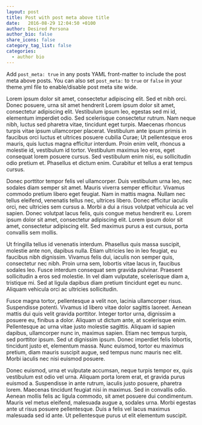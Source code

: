 ```yaml
---
layout: post
title: Post with post meta above title
date:   2016-08-29 12:04:50 +0100
author: Desired Persona
author_bio: false
share_icons: false
category_tag_list: false
categories:
  - author bio
---
```

Add `post_meta: true` in any posts YAML front-matter to include the post meta above posts. You can also set `post_meta:` to `true` or `false` in your theme.yml file to enable/disable post meta site wide.

Lorem ipsum dolor sit amet, consectetur adipiscing elit. Sed et nibh orci. Donec posuere, urna sit amet hendrerit Lorem ipsum dolor sit amet, consectetur adipiscing elit. Vestibulum ipsum leo, egestas sed mi id, elementum imperdiet odio. Sed scelerisque consectetur rutrum. Nam neque nibh, luctus sed pharetra vitae, tincidunt eget turpis. Maecenas rhoncus turpis vitae ipsum ullamcorper placerat. Vestibulum ante ipsum primis in faucibus orci luctus et ultrices posuere cubilia Curae; Ut pellentesque eros mauris, quis luctus magna efficitur interdum. Proin enim velit, rhoncus a molestie id, vestibulum id tortor. Vestibulum maximus leo eros, eget consequat lorem posuere cursus. Sed vestibulum enim nisi, eu sollicitudin odio pretium et. Phasellus et dictum enim. Curabitur et tellus a erat tempus cursus.

Donec porttitor tempor felis vel ullamcorper. Duis vestibulum urna leo, nec sodales diam semper sit amet. Mauris viverra semper efficitur. Vivamus commodo pretium libero eget feugiat. Nam in mattis magna. Nullam nec tellus eleifend, venenatis tellus nec, ultrices libero. Donec efficitur iaculis orci, nec ultricies sem cursus a. Morbi a dui a risus volutpat vehicula ac vel sapien. Donec volutpat lacus felis, quis congue metus hendrerit eu. Lorem ipsum dolor sit amet, consectetur adipiscing elit. Lorem ipsum dolor sit amet, consectetur adipiscing elit. Sed maximus purus a est cursus, porta convallis sem mollis.

Ut fringilla tellus id venenatis interdum. Phasellus quis massa suscipit, molestie ante non, dapibus nulla. Etiam ultricies leo in leo feugiat, eu faucibus nibh dignissim. Vivamus felis dui, iaculis non semper quis, consectetur nec nibh. Proin urna sem, lobortis vitae lacus in, faucibus sodales leo. Fusce interdum consequat sem gravida pulvinar. Praesent sollicitudin a eros sed molestie. In vel diam vulputate, scelerisque diam a, tristique mi. Sed at ligula dapibus diam pretium tincidunt eget eu nunc. Aliquam vehicula orci ac ultricies sollicitudin.

Fusce magna tortor, pellentesque a velit non, lacinia ullamcorper risus. Suspendisse potenti. Vivamus id libero vitae dolor sagittis laoreet. Aenean mattis dui quis velit gravida porttitor. Integer tortor urna, dignissim a posuere eu, finibus a dolor. Aliquam ut dictum ante, at scelerisque enim. Pellentesque ac urna vitae justo molestie sagittis. Aliquam id sapien dapibus, ullamcorper nunc in, maximus sapien. Etiam nec tempus turpis, sed porttitor ipsum. Sed ut dignissim ipsum. Donec imperdiet felis lobortis, tincidunt justo et, elementum massa. Nunc euismod, tortor eu maximus pretium, diam mauris suscipit augue, sed tempus nunc mauris nec elit. Morbi iaculis nec nisi euismod posuere.

Donec euismod, urna et vulputate accumsan, neque turpis tempor ex, quis vestibulum est odio vel urna. Aliquam porta lorem erat, et gravida purus euismod a. Suspendisse in ante rutrum, iaculis justo posuere, pharetra lorem. Maecenas tincidunt feugiat nisi in maximus. Sed in convallis odio. Aenean mollis felis ac ligula commodo, sit amet posuere dui condimentum. Mauris vel metus eleifend, malesuada augue a, sodales urna. Morbi egestas ante ut risus posuere pellentesque. Duis a felis vel lacus maximus malesuada sed id ante. Ut pellentesque purus ut elit elementum suscipit.
